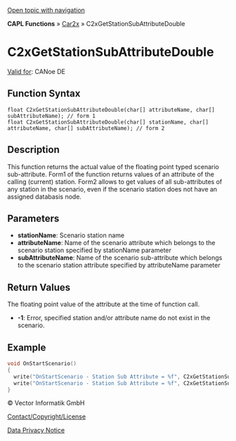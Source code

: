 [Open topic with navigation](../../../../../CANoeDEFamily.htm#Topics/CAPLFunctions/Car2x/Functions/CAPLfunctionC2xGetStationSubAttributeDouble.md)

**CAPL Functions** » [Car2x](../CAPLfunctionsCar2xOverview.md) » C2xGetStationSubAttributeDouble

# C2xGetStationSubAttributeDouble

[Valid for](../../../Shared/FeatureAvailability.md): CANoe DE

## Function Syntax

```plaintext
float C2xGetStationSubAttributeDouble(char[] attributeName, char[] subAttributeName); // form 1
float C2xGetStationSubAttributeDouble(char[] stationName, char[] attributeName, char[] subAttributeName); // form 2
```

## Description

This function returns the actual value of the floating point typed scenario sub-attribute. Form1 of the function returns values of an attribute of the calling (current) station. Form2 allows to get values of all sub-attributes of any station in the scenario, even if the scenario station does not have an assigned databasis node.

## Parameters

- **stationName**: Scenario station name
- **attributeName**: Name of the scenario attribute which belongs to the scenario station specified by stationName parameter
- **subAttributeName**: Name of the scenario sub-attribute which belongs to the scenario station attribute specified by attributeName parameter

## Return Values

The floating point value of the attribute at the time of function call.

- **-1**: Error, specified station and/or attribute name do not exist in the scenario.

## Example

```c
void OnStartScenario()
{
  write("OnStartScenario - Station Sub Attribute = %f", C2xGetStationSubAttributeDouble("MyAttribute", "MySubAttribute"));
  write("OnStartScenario - Station Sub Attribute = %f", C2xGetStationSubAttributeDouble("Station1","MyAttribute", "MySubAttribute"));
}
```

© Vector Informatik GmbH

[Contact/Copyright/License](../../../Shared/ContactCopyrightLicense.md)

[Data Privacy Notice](https://www.vector.com/int/en/company/get-info/privacy-policy/)